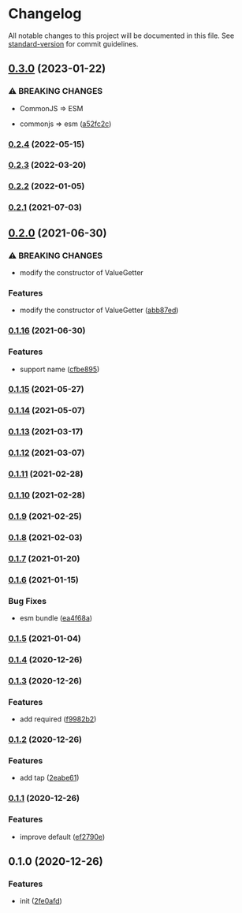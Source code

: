# Changelog

All notable changes to this project will be documented in this file. See [standard-version](https://github.com/conventional-changelog/standard-version) for commit guidelines.

## [0.3.0](https://github.com/BlackGlory/value-getter/compare/v0.2.4...v0.3.0) (2023-01-22)


### ⚠ BREAKING CHANGES

* CommonJS => ESM

* commonjs => esm ([a52fc2c](https://github.com/BlackGlory/value-getter/commit/a52fc2c4abdd56bb1d1371206c0989c19dfea415))

### [0.2.4](https://github.com/BlackGlory/value-getter/compare/v0.2.3...v0.2.4) (2022-05-15)

### [0.2.3](https://github.com/BlackGlory/value-getter/compare/v0.2.2...v0.2.3) (2022-03-20)

### [0.2.2](https://github.com/BlackGlory/value-getter/compare/v0.2.1...v0.2.2) (2022-01-05)

### [0.2.1](https://github.com/BlackGlory/value-getter/compare/v0.2.0...v0.2.1) (2021-07-03)

## [0.2.0](https://github.com/BlackGlory/value-getter/compare/v0.1.16...v0.2.0) (2021-06-30)


### ⚠ BREAKING CHANGES

* modify the constructor of ValueGetter

### Features

* modify the constructor of ValueGetter ([abb87ed](https://github.com/BlackGlory/value-getter/commit/abb87ed062983ed8b41ae00e330eb128a8717f0a))

### [0.1.16](https://github.com/BlackGlory/value-getter/compare/v0.1.15...v0.1.16) (2021-06-30)


### Features

* support name ([cfbe895](https://github.com/BlackGlory/value-getter/commit/cfbe8950006fe63578f367a9336e962c3015191a))

### [0.1.15](https://github.com/BlackGlory/value-getter/compare/v0.1.14...v0.1.15) (2021-05-27)

### [0.1.14](https://github.com/BlackGlory/value-getter/compare/v0.1.13...v0.1.14) (2021-05-07)

### [0.1.13](https://github.com/BlackGlory/value-getter/compare/v0.1.12...v0.1.13) (2021-03-17)

### [0.1.12](https://github.com/BlackGlory/value-getter/compare/v0.1.11...v0.1.12) (2021-03-07)

### [0.1.11](https://github.com/BlackGlory/value-getter/compare/v0.1.10...v0.1.11) (2021-02-28)

### [0.1.10](https://github.com/BlackGlory/value-getter/compare/v0.1.9...v0.1.10) (2021-02-28)

### [0.1.9](https://github.com/BlackGlory/value-getter/compare/v0.1.8...v0.1.9) (2021-02-25)

### [0.1.8](https://github.com/BlackGlory/value-getter/compare/v0.1.7...v0.1.8) (2021-02-03)

### [0.1.7](https://github.com/BlackGlory/value-getter/compare/v0.1.6...v0.1.7) (2021-01-20)

### [0.1.6](https://github.com/BlackGlory/value-getter/compare/v0.1.5...v0.1.6) (2021-01-15)


### Bug Fixes

* esm bundle ([ea4f68a](https://github.com/BlackGlory/value-getter/commit/ea4f68aabc0e4d6a405efecf27e855a68d97499f))

### [0.1.5](https://github.com/BlackGlory/value-getter/compare/v0.1.4...v0.1.5) (2021-01-04)

### [0.1.4](https://github.com/BlackGlory/value-getter/compare/v0.1.3...v0.1.4) (2020-12-26)

### [0.1.3](https://github.com/BlackGlory/value-getter/compare/v0.1.2...v0.1.3) (2020-12-26)


### Features

* add required ([f9982b2](https://github.com/BlackGlory/value-getter/commit/f9982b20a9c021a31fb9f1666c12bb347bcd31b5))

### [0.1.2](https://github.com/BlackGlory/value-getter/compare/v0.1.1...v0.1.2) (2020-12-26)


### Features

* add tap ([2eabe61](https://github.com/BlackGlory/value-getter/commit/2eabe6129b510262be8c73cb0d8043af7473856f))

### [0.1.1](https://github.com/BlackGlory/value-getter/compare/v0.1.0...v0.1.1) (2020-12-26)


### Features

* improve default ([ef2790e](https://github.com/BlackGlory/value-getter/commit/ef2790eeb02161655479b5ab7cb397d2a43c855b))

## 0.1.0 (2020-12-26)


### Features

* init ([2fe0afd](https://github.com/BlackGlory/value-getter/commit/2fe0afdfd1ad45e628b99ec70bc3ce36d1fcc614))
